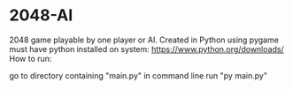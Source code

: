 # 2048-AI
2048 game playable by one player or AI. Created in Python using pygame
must have python installed on system: https://www.python.org/downloads/
How to run:

go to directory containing "main.py" in command line
run "py main.py"
